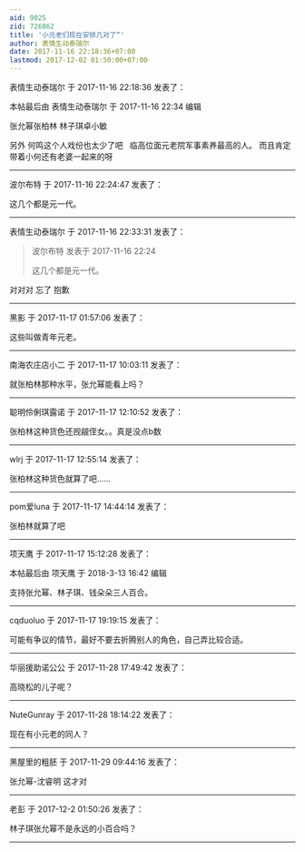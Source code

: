 ```yaml
---
aid: 9025
zid: 726862
title: '小元老们现在安排几对了“'
author: 表情生动泰瑞尔
date: 2017-11-16 22:18:36+07:00
lastmod: 2017-12-02 01:50:00+07:00
---
```


表情生动泰瑞尔 于 2017-11-16 22:18:36 发表了：

本帖最后由 表情生动泰瑞尔 于 2017-11-16 22:34 编辑 

张允幂张柏林 林子琪卓小敏 

另外 何鸣这个人戏份也太少了吧   临高位面元老院军事素养最高的人。 而且肯定带着小何还有老婆一起来的呀

---------

波尔布特 于 2017-11-16 22:24:47 发表了：

这几个都是元一代。

---------

表情生动泰瑞尔 于 2017-11-16 22:33:31 发表了：

> 波尔布特 发表于 2017-11-16 22:24
> 
> 这几个都是元一代。



对对对 忘了 抱歉

---------

黑影 于 2017-11-17 01:57:06 发表了：

这些叫做青年元老。

---------

南海农庄店小二 于 2017-11-17 10:03:11 发表了：

就张柏林那种水平，张允幂能看上吗？

---------

聪明伶俐琪露诺 于 2017-11-17 12:10:52 发表了：

张柏林这种货色还觊觎侄女。。真是没点b数

---------

wlrj 于 2017-11-17 12:55:14 发表了：

张柏林这种货色就算了吧……

---------

pom爱luna 于 2017-11-17 14:44:14 发表了：

张柏林就算了吧

---------

项天鹰 于 2017-11-17 15:12:28 发表了：

本帖最后由 项天鹰 于 2018-3-13 16:42 编辑 

支持张允幂、林子琪、钱朵朵三人百合。

---------

cqduoluo 于 2017-11-17 19:19:15 发表了：

可能有争议的情节，最好不要去折腾别人的角色，自己弄比较合适。

---------

华丽援助诺公公 于 2017-11-28 17:49:42 发表了：

高晓松的儿子呢？

---------

NuteGunray 于 2017-11-28 18:14:22 发表了：

现在有小元老的同人？

---------

黑屋里的粗胚 于 2017-11-29 09:44:16 发表了：

张允幂-沈睿明 这才对

---------

老彭 于 2017-12-2 01:50:26 发表了：

林子琪张允幂不是永远的小百合吗？

---------

